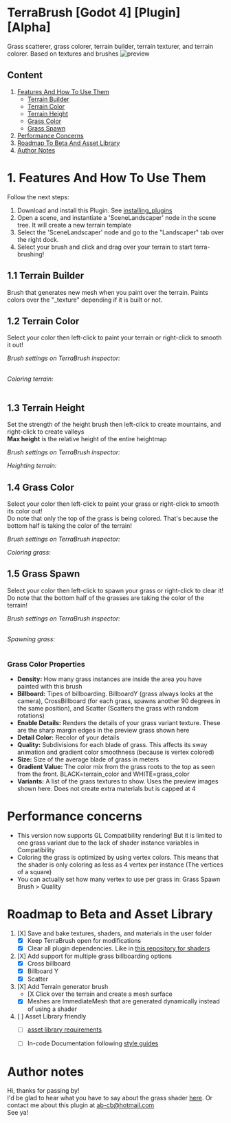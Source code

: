 # TerraBrush [Godot 4] [Plugin] [Alpha]
Grass scatterer, grass colorer, terrain builder, terrain texturer, and terrain colorer. Based on textures and brushes
![preview](https://github.com/dip000/terra-brush-scatterer/assets/58742147/6c951028-6ebe-45d5-a335-1fc86502c220)


## Content
1. [Features And How To Use Them](#1-features-and-how-to-use-them)
	- [Terrain Builder](#11-terrain-builder)
	- [Terrain Color](#12-terrain-color)
	- [Terrain Height](#13-terrain-height)
	- [Grass Color](#14-grass-color)
	- [Grass Spawn](#15-grass-spawn)
3. [Performance Concerns](#performance-concerns)
4. [Roadmap To Beta And Asset Library](#roadmap-to-beta-and-asset-library)
5. [Author Notes](#author-notes)



# 1. Features And How To Use Them
Follow the next steps:
1. Download and install this Plugin. See [installing_plugins](https://docs.godotengine.org/en/stable/tutorials/plugins/editor/installing_plugins.html)
2. Open a scene, and instantiate a 'SceneLandscaper' node in the scene tree. It will create a new terrain template
3. Select the 'SceneLandscaper' node and go to the "Landscaper" tab over the right dock.
4. Select your brush and click and drag over your terrain to start terra-brushing!

## 1.1 Terrain Builder
Brush that generates new mesh when you paint over the terrain. Paints colors over the "_texture" depending if it is built or not.

## 1.2 Terrain Color
Select your color then left-click to paint your terrain or right-click to smooth it out!<br />

_Brush settings on TerraBrush inspector:_ <br />
<br />

_Coloring terrain:_ <br />
<br />


## 1.3 Terrain Height
Set the strength of the height brush then left-click to create mountains, and right-click to create valleys<br />
**Max height** is the relative height of the entire heightmap<br />

_Brush settings on TerraBrush inspector:_ <br />



_Heighting terrain:_ <br />




## 1.4 Grass Color
Select your color then left-click to paint your grass or right-click to smooth its color out!<br />
Do note that only the top of the grass is being colored. That's because the bottom half is taking the color of the terrain!<br />

_Brush settings on TerraBrush inspector:_ <br />


_Coloring grass:_ <br />



## 1.5 Grass Spawn
Select your color then left-click to spawn your grass or right-click to clear it!<br />
Do note that the bottom half of the grasses are taking the color of the terrain!<br />

_Brush settings on TerraBrush inspector:_ <br />
<br />

_Spawning grass:_ <br />
<br />

### Grass Color Properties
* **Density:** How many grass instances are inside the area you have painted with this brush
* **Billboard:** Tipes of billboarding. BillboardY (grass always looks at the camera), CrossBillboard (for each grass, spawns another 90 degrees in the same position), and Scatter (Scatters the grass with random rotations)
* **Enable Details:** Renders the details of your grass variant texture. These are the sharp margin edges in the preview grass shown here
* **Detail Color:** Recolor of your details
* **Quality:** Subdivisions for each blade of grass. This affects its sway animation and gradient color smoothness (because is vertex colored)
* **Size:** Size of the average blade of grass in meters
* **Gradient Value:** The color mix from the grass roots to the top as seen from the front. BLACK=terrain_color and WHITE=grass_color
* **Variants:** A list of the grass textures to show. Uses the preview images shown here. Does not create extra materials but is capped at 4


# Performance concerns
* This version now supports GL Compatibility rendering! But it is limited to one grass variant due to the lack of shader instance variables in Compatibility
* Coloring the grass is optimized by using vertex colors. This means that the shader is only coloring as less as 4 vertex per instance (The vertices of a square)
* You can actually set how many vertex to use per grass in: Grass Spawn Brush > Quality


# Roadmap to Beta and Asset Library
1. [X] Save and bake textures, shaders, and materials in the user folder
	- [X] Keep TerraBrush open for modifications
	- [X] Clear all plugin dependencies. Like in [this repository for shaders](https://github.com/dip000/my-godotshaders/tree/main/StylizedCartoonGrass)

2. [X] Add support for multiple grass billboarding options
	- [X] Cross billboard
	- [X] Billboard Y
 	- [X] Scatter
3. [X] Add Terrain generator brush
	- [X Click over the terrain and create a mesh surface
	- [X] Meshes are ImmediateMesh that are generated dynamically instead of using a shader
4. [ ] Asset Library friendly
   - [ ] [asset library requirements](https://docs.godotengine.org/en/stable/community/asset_library/submitting_to_assetlib.html)
   - [ ] In-code Documentation following [style guides](https://docs.godotengine.org/en/stable/tutorials/scripting/gdscript/gdscript_styleguide.html#doc-gdscript-styleguide)


# Author notes
Hi, thanks for passing by!<br />
I'd be glad to hear what you have to say about the grass shader [here](https://godotshaders.com/shader/stylized-cartoon-grass/). Or contact me about this plugin at [ab-cb@hotmail.com](mailto:ab-cb@hotmail.com?subject=[GitHub]%20TerraBrush%20Plugin)<br />
See ya!<br />
